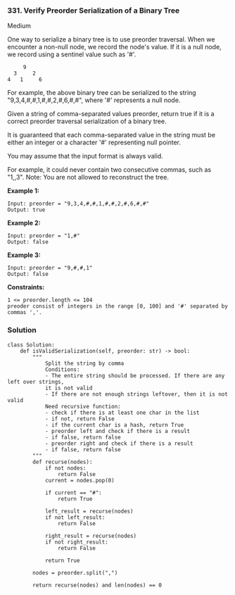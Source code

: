 ### 331. Verify Preorder Serialization of a Binary Tree
Medium

One way to serialize a binary tree is to use preorder traversal. When we encounter a non-null node, we record the node's value. If it is a null node, we record using a sentinel value such as '#'.
```
     9
  3     2
4   1     6
```
For example, the above binary tree can be serialized to the string "9,3,4,#,#,1,#,#,2,#,6,#,#", where '#' represents a null node.

Given a string of comma-separated values preorder, return true if it is a correct preorder traversal serialization of a binary tree.

It is guaranteed that each comma-separated value in the string must be either an integer or a character '#' representing null pointer.

You may assume that the input format is always valid.

For example, it could never contain two consecutive commas, such as "1,,3".
Note: You are not allowed to reconstruct the tree. 

**Example 1:**
```
Input: preorder = "9,3,4,#,#,1,#,#,2,#,6,#,#"
Output: true
```

**Example 2:**
```
Input: preorder = "1,#"
Output: false
```

**Example 3:**
```
Input: preorder = "9,#,#,1"
Output: false
``` 

**Constraints:**
```
1 <= preorder.length <= 104
preoder consist of integers in the range [0, 100] and '#' separated by commas ','.
```

### Solution
```
class Solution:
    def isValidSerialization(self, preorder: str) -> bool:
        """
            Split the string by comma
            Conditions:
            - The entire string should be processed. If there are any left over strings,
            it is not valid
            - If there are not enough strings leftover, then it is not valid
            Need recursive function:
            - check if there is at least one char in the list
            - if not, return False
            - if the current char is a hash, return True
            - preorder left and check if there is a result
            - if false, return false
            - preorder right and check if there is a result
            - if false, return false
        """
        def recurse(nodes):
            if not nodes:
                return False
            current = nodes.pop(0)

            if current == "#":
                return True
            
            left_result = recurse(nodes)
            if not left_result:
                return False

            right_result = recurse(nodes)
            if not right_result:
                return False
            
            return True
        
        nodes = preorder.split(",")

        return recurse(nodes) and len(nodes) == 0
        
```
